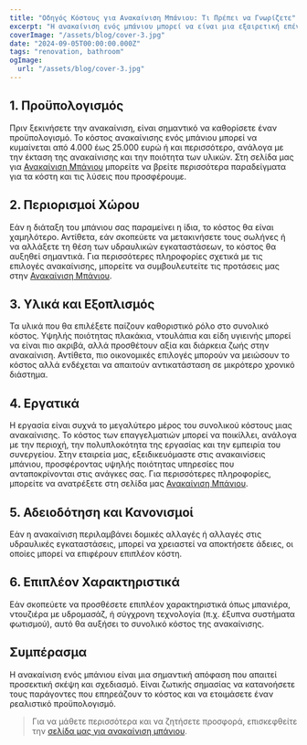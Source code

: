 ```yaml
---
title: "Οδηγός Κόστους για Ανακαίνιση Μπάνιου: Τι Πρέπει να Γνωρίζετε"
excerpt: "Η ανακαίνιση ενός μπάνιου μπορεί να είναι μια εξαιρετική επένδυση για την αύξηση της αξίας του σπιτιού σας, αλλά το κόστος μπορεί να ποικίλλει σημαντικά ανάλογα με πολλούς παράγοντες. Ας εξετάσουμε τους κυριότερους παράγοντες που επηρεάζουν το κόστος της ανακαίνισης ενός μπάνιου και τι μπορείτε να περιμένετε."
coverImage: "/assets/blog/cover-3.jpg"
date: "2024-09-05T00:00:00.000Z"
tags: "renovation, bathroom"
ogImage:
  url: "/assets/blog/cover-3.jpg"
---
```


## 1. Προϋπολογισμός

Πριν ξεκινήσετε την ανακαίνιση, είναι σημαντικό να καθορίσετε έναν προϋπολογισμό. Το κόστος ανακαίνισης ενός μπάνιου μπορεί να κυμαίνεται από 4.000 έως 25.000 ευρώ ή και περισσότερο, ανάλογα με την έκταση της ανακαίνισης και την ποιότητα των υλικών. Στη σελίδα μας για [Ανακαίνιση Μπάνιου](/anakainisi/mpaniou/) μπορείτε να βρείτε περισσότερα παραδείγματα για τα κόστη και τις λύσεις που προσφέρουμε.

## 2. Περιορισμοί Χώρου

Εάν η διάταξη του μπάνιου σας παραμείνει η ίδια, το κόστος θα είναι χαμηλότερο. Αντίθετα, εάν σκοπεύετε να μετακινήσετε τους σωλήνες ή να αλλάξετε τη θέση των υδραυλικών εγκαταστάσεων, το κόστος θα αυξηθεί σημαντικά. Για περισσότερες πληροφορίες σχετικά με τις επιλογές ανακαίνισης, μπορείτε να συμβουλευτείτε τις προτάσεις μας στην [Ανακαίνιση Μπάνιου](/anakainisi/mpaniou/).

## 3. Υλικά και Εξοπλισμός

Τα υλικά που θα επιλέξετε παίζουν καθοριστικό ρόλο στο συνολικό κόστος. Υψηλής ποιότητας πλακάκια, ντουλάπια και είδη υγιεινής μπορεί να είναι πιο ακριβά, αλλά προσθέτουν αξία και διάρκεια ζωής στην ανακαίνιση. Αντίθετα, πιο οικονομικές επιλογές μπορούν να μειώσουν το κόστος αλλά ενδέχεται να απαιτούν αντικατάσταση σε μικρότερο χρονικό διάστημα.

## 4. Εργατικά

Η εργασία είναι συχνά το μεγαλύτερο μέρος του συνολικού κόστους μιας ανακαίνισης. Το κόστος των επαγγελματιών μπορεί να ποικίλλει, ανάλογα με την περιοχή, την πολυπλοκότητα της εργασίας και την εμπειρία του συνεργείου. Στην εταιρεία μας, εξειδικευόμαστε στις ανακαινίσεις μπάνιου, προσφέροντας υψηλής ποιότητας υπηρεσίες που ανταποκρίνονται στις ανάγκες σας. Για περισσότερες πληροφορίες, μπορείτε να ανατρέξετε στη σελίδα μας [Ανακαίνιση Μπάνιου](/anakainisi/mpaniou/).

## 5. Αδειοδότηση και Κανονισμοί

Εάν η ανακαίνιση περιλαμβάνει δομικές αλλαγές ή αλλαγές στις υδραυλικές εγκαταστάσεις, μπορεί να χρειαστεί να αποκτήσετε άδειες, οι οποίες μπορεί να επιφέρουν επιπλέον κόστη.

## 6. Επιπλέον Χαρακτηριστικά

Εάν σκοπεύετε να προσθέσετε επιπλέον χαρακτηριστικά όπως μπανιέρα, ντουζιέρα με υδρομασάζ, ή σύγχρονη τεχνολογία (π.χ. έξυπνα συστήματα φωτισμού), αυτό θα αυξήσει το συνολικό κόστος της ανακαίνισης.

## Συμπέρασμα

Η ανακαίνιση ενός μπάνιου είναι μια σημαντική απόφαση που απαιτεί προσεκτική σκέψη και σχεδιασμό. Είναι ζωτικής σημασίας να κατανοήσετε τους παράγοντες που επηρεάζουν το κόστος και να ετοιμάσετε έναν ρεαλιστικό προϋπολογισμό.

> Για να μάθετε περισσότερα και να ζητήσετε προσφορά, επισκεφθείτε την [σελίδα μας για ανακαίνιση μπάνιου](/anakainisi/mpaniou/).
